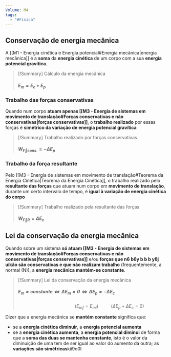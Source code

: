 ```yaml
---
Volume: M4
tags:
  - "#Física"
---
```

## Conservação de energia mecânica
A [[M1 - Energia cinética e Energia potencial#Energia mecânica|energia mecânica]] é a **soma** da **energia cinética** de um corpo com a sua **energia potencial gravítica**.
>[!Summary] Cálculo da energia mecânica
>#### $E_m = E_c + E_p$

### Trabalho das forças conservativas
Quando num corpo **atuam apenas [[M3 - Energia de sistemas em movimento de translação#Forças conservativas e não conservativas|forças conservativas]]**, o **trabalho realizado** por essas forças é **simétrico da variação de energia potencial gravítica**
>[!Summary] Trabalho realizado por forças conservativas
>#### ${W_{\vec F}}_{cons.} = -\Delta E_p$

### Trabalho da força resultante
Pelo [[M3 - Energia de sistemas em movimento de translação#Teorema da Energia Cinética|Teorema da Energia Cinética]], o trabalho realizado pelo **resultante das forças** que atuam num corpo em **movimento de translação**, durante um certo intervalo de tempo, é **igual à variação de energia cinética do corpo**
>[!Summary] Trabalho realizado pela resultante das forças
>#### ${W_\vec F}_R = \Delta E_c$

## Lei da conservação da energia mecânica
Quando sobre um sistema **só atuam [[M3 - Energia de sistemas em movimento de translação#Forças conservativas e não conservativas|forças conservativas]]** e/ou **forças que n6 b6y b b b y8j uikão são conservativas e que não realizam trabalho** (frequentemente, a normal (N)), a **energia mecânica mantém-se constante**.
>[!Summary] Lei da conservação da energia mecânica
>##### $E_m = constante \iff \Delta E_m = 0\iff \Delta E_p = - \Delta E_c$
>$\ \ \ \ \ \ \ \ \ \ \ \ \ \ \ \ \ \ \ \ \ \ \ \ \ \ \ \ \ \ \ \ \ \ \ \ \ \ \ \ \ \ \ \ \ ({E_m}_f = {E_m}_i) \ \ \ \ \ \ \ \ \ \ (\Delta E_p + \Delta E_c = 0)$

Dizer que a energia mecânica se **mantém constante** significa que:
- se a **energia cinética diminuir**, a **energia potencial aumenta**
- se a **energia cinética aumenta**, a **energia potencial diminui** de forma que a **soma das duas se mantenha constante**, isto é o valor da diminuição de uma tem de ser igual ao valor do aumento da outra; as **variações são simétricas**kii9o0l
